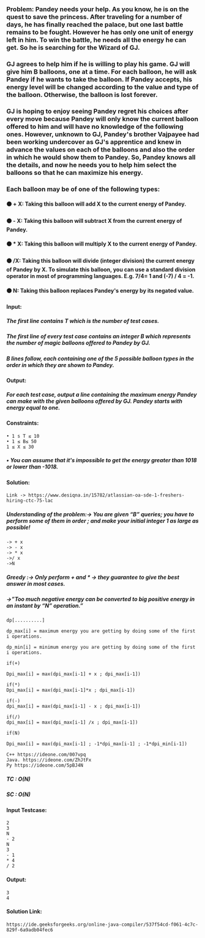 ### Problem: Pandey needs your help. As you know, he is on the quest to save the princess. After traveling for a number of days, he has finally reached the palace, but one last battle remains to be fought. However he has only one unit of energy left in him. To win the battle, he needs all the energy he can get. So he is searching for the Wizard of GJ.

### GJ agrees to help him if he is willing to play his game. GJ will give him B balloons, one at a time. For each balloon, he will ask Pandey if he wants to take the balloon. If Pandey accepts, his energy level will be changed according to the value and type of the balloon. Otherwise, the balloon is lost forever.

### GJ is hoping to enjoy seeing Pandey regret his choices after every move because Pandey will only know the current balloon offered to him and will have no knowledge of the following ones. However, unknown to GJ, Pandey's brother Vajpayee had been working undercover as GJ's apprentice and knew in advance the values on each of the balloons and also the order in which he would show them to Pandey. So, Pandey knows all the details, and now he needs you to help him select the balloons so that he can maximize his energy.

### Each balloon may be of one of the following types:
#### ⚫ + X: Taking this balloon will add X to the current energy of Pandey.
#### ⚫ - X: Taking this balloon will subtract X from the current energy of Pandey.
#### ⚫ * X: Taking this balloon will multiply X to the current energy of Pandey.
#### ⚫ /X: Taking this balloon will divide (integer division) the current energy of Pandey by X. To simulate this balloon, you can use a standard division operator in most of programming languages. E.g. 7/4= 1 and (-7) / 4 = -1.
#### ⚫ N: Taking this balloon replaces Pandey's energy by its negated value.


#### Input:

##### The first line contains T which is the number of test cases.
##### The first line of every test case contains an integer B which represents the number of magic balloons offered to Pandey by GJ.
##### B lines follow, each containing one of the 5 possible balloon types in the order in which they are shown to Pandey.

#### Output:

##### For each test case, output a line containing the maximum energy Pandey can make with the given balloons offered by GJ. Pandey starts with energy equal to one.

#### Constraints:

    • 1 s T ≤ 10
    • 1 ≤ B≤ 50
    1 ≤ X ≤ 30

##### • You can assume that it's impossible to get the energy greater than 1018 or lower than -1018.

#### Solution:

    Link -> https://www.desiqna.in/15782/atlassian-oa-sde-1-freshers-hiring-ctc-75-lac 

##### Understanding of the problem:-> You are given “B” queries; you have to perform some of them in order ; and make your initial integer 1 as large as possible! 

    -> + x 
    -> - x 
    -> * x 
    ->/ x
    ->N

##### Greedy :-> Only perform + and * -> they guarantee to give the best answer in most cases. 

##### ->”Too much negative energy can be converted to big positive energy in an instant by “N” operation.”



    dp[..........]

    dp_max[i] = maximum energy you are getting by doing some of the first i operations. 

    dp_min[i] = minimum energy you are getting by doing some of the first i operations. 

    if(+)

    Dpi_max[i] = max(dpi_max[i-1] + x ; dpi_max[i-1]) 

    if(*)
    Dpi_max[i] = max(dpi_max[i-1]*x ; dpi_max[i-1]) 

    if(-)
    dpi_max[i] = max(dpi_max[i-1] - x ; dpi_max[i-1]) 

    if(/)
    dpi_max[i] = max(dpi_max[i-1] /x ; dpi_max[i-1])

    if(N)

    Dpi_max[i] = max(dpi_max[i-1] ; -1*dpi_max[i-1] ; -1*dpi_min[i-1])

    C++ https://ideone.com/007vpq 
    Java. https://ideone.com/ZhJtFx 
    Py https://ideone.com/5pBJ4N 

##### TC : O(N)
##### SC : O(N) 

#### Input Testcase:

    2
    3
    N
    - 2
    N
    3
    - 1
    * 4
    / 2

#### Output:

    3
    4

#### Solution Link:

    https://ide.geeksforgeeks.org/online-java-compiler/537f54cd-f061-4c7c-829f-6a9adb04fec6
